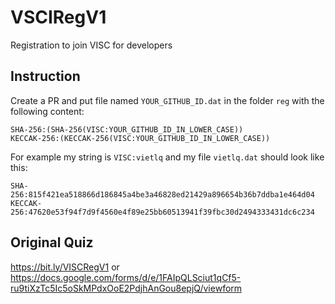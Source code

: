 # VSCIRegV1
Registration to join VISC for developers

## Instruction

Create a PR and put file named `YOUR_GITHUB_ID.dat` in the folder `reg` with the following content:

```
SHA-256:(SHA-256(VISC:YOUR_GITHUB_ID_IN_LOWER_CASE))
KECCAK-256:(KECCAK-256(VISC:YOUR_GITHUB_ID_IN_LOWER_CASE))
```

For example my string is `VISC:vietlq` and my file `vietlq.dat` should look like this:

```
SHA-256:815f421ea518866d186845a4be3a46828ed21429a896654b36b7ddba1e464d04
KECCAK-256:47620e53f94f7d9f4560e4f89e25bb60513941f39fbc30d2494333431dc6c234
```

## Original Quiz

https://bit.ly/VISCRegV1 or https://docs.google.com/forms/d/e/1FAIpQLSciut1qCf5-ru9tiXzTc5Ic5oSkMPdxOoE2PdjhAnGou8epjQ/viewform
